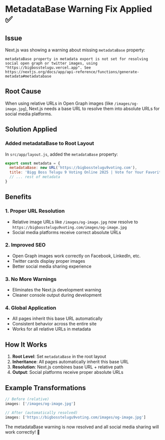 # MetadataBase Warning Fix Applied ✅

## Issue
Next.js was showing a warning about missing `metadataBase` property:
```
metadataBase property in metadata export is not set for resolving social open graph or twitter images, using "https://bigbosstelugu.vercel.app". See https://nextjs.org/docs/app/api-reference/functions/generate-metadata#metadatabase
```

## Root Cause
When using relative URLs in Open Graph images (like `/images/og-image.jpg`), Next.js needs a base URL to resolve them into absolute URLs for social media platforms.

## Solution Applied

### Added metadataBase to Root Layout
In `src/app/layout.js`, added the `metadataBase` property:

```javascript
export const metadata = {
  metadataBase: new URL('https://bigbosstelugu9voting.com'),
  title: 'Bigg Boss Telugu 9 Voting Online 2025 | Vote for Your Favorite Contestant',
  // ... rest of metadata
}
```

## Benefits

### 1. **Proper URL Resolution**
- Relative image URLs like `/images/og-image.jpg` now resolve to `https://bigbosstelugu9voting.com/images/og-image.jpg`
- Social media platforms receive correct absolute URLs

### 2. **Improved SEO**
- Open Graph images work correctly on Facebook, LinkedIn, etc.
- Twitter cards display proper images
- Better social media sharing experience

### 3. **No More Warnings**
- Eliminates the Next.js development warning
- Cleaner console output during development

### 4. **Global Application**
- All pages inherit this base URL automatically
- Consistent behavior across the entire site
- Works for all relative URLs in metadata

## How It Works
1. **Root Level**: Set `metadataBase` in the root layout
2. **Inheritance**: All pages automatically inherit this base URL
3. **Resolution**: Next.js combines base URL + relative path
4. **Output**: Social platforms receive proper absolute URLs

## Example Transformations
```javascript
// Before (relative)
images: ['/images/og-image.jpg']

// After (automatically resolved)
images: ['https://bigbosstelugu9voting.com/images/og-image.jpg']
```

The metadataBase warning is now resolved and all social media sharing will work correctly! 🎉
